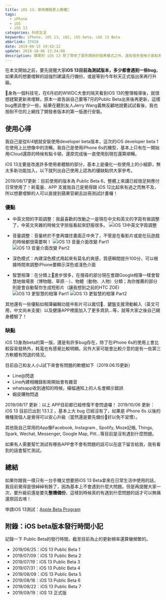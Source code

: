 ```yaml
---
title: iOS 13，使用體驗更上層樓
tags:
  - iPhone
  - iOS
  - iOS 13
categories: 科技生活
keywords: iPhone, iOS 13, iOS, iOS beta, iOS 13 Beta
abbrlink: 37418
date: 2019-06-15 19:42:12
update: 2019-10-06 13:34:00
description: 蘋果的 iOS 13 除了帶來了眾所期盼的暗黑模式之外，還有很多使用介面和系統上的改善，跟 iOS 12 比起來在使用體驗上更加完整了，本文將介紹個人比較喜歡的 iOS 13 新功能。 
---
```


在本文開始之前，要先提醒大家**iOS 13目前為測試版本，多少都會遇到一些bug**，如果真的想要嚐鮮的話強烈建議先行備份，或是等到今年秋天正式版出來再行升級。

身為一個科技宅，在6月初的WWDC大會的隔天看到iOS 13的整理報導後，就很想趕緊更新來嚐鮮。原本一直告訴自己要等7月的Public Beta出來後再更新，這樣bug應該會少一些，結果在聽到友人Jerry Wang義無反顧地說要試試看後，我也按耐不住的上網找了開發者版本的第一版進行安裝。

<!--more-->

## 使用心得
我自己是從6/4號就安裝使用developer beta版本，這次的iOS developer beta 1在使用上比想像中的流暢，我自己是使用iPhone 6s的機型，基本上只有在一開始用iCloud還原的時候有點卡頓，還原完成後一直使用到現在還算順暢。

iOS 13主要是改進許多使用者體驗的部分，基本上是優化一些使用上的小細節，無太多新功能加入，以下就列出自己使用上認為的優缺點供大家參考。

2019/08/17更新：目前使用的版本為 Public Beta 6，整體上來講已經很足夠應付日常使用了！耗電量、APP 支援我自己是覺得跟 iOS 12比起來有過之而無不及，所以想要嚐鮮的人可以直接到蘋果官網去註冊測試計畫囉！

### 優點
* 中英文間的字距調整：我最喜歡的改動之一是現在中文和英文的字距有做調整了，中英文夾雜的時候文字排版看起來舒服很多。
![iOS 13中英文字距調整](https://res.cloudinary.com/larrynote/image/upload/v1567305908/larrynotepost/images25_d7vmzs.jpg)

* 音量調整：音量終於不會再擋住畫面正中央了，不管是在看影片或是在玩遊戲的時候都很需要啊！
![iOS 13 音量介面改變 Part1](https://res.cloudinary.com/larrynote/image/upload/v1567305907/larrynotepost/images26_kgevyc.jpg)
![iOS 13 音量介面改變 Part2](https://res.cloudinary.com/larrynote/image/upload/v1567305907/larrynotepost/images27_yg6821.jpg)

* 深色模式：內建深色模式用起來有莫名的爽感，質感瞬間提升100分，可以根據時間來調整iPhone要顯示深色或淺色介面

* 智慧相簿：在分類上進步很多，在搜尋的部分現在會跟Google相簿一樣會智慧地做場景（博物館、草原⋯）、物體（動物、人物）分類；為你推薦的部分則是會自動幫你生成短影片（讓我想到之前的HTC ZOE)
![iOS 13 更智慧的相簿 Part1](https://res.cloudinary.com/larrynote/image/upload/v1567305907/larrynotepost/images28_pmz0jp.jpg)
![iOS 13 更智慧的相簿 Part2](https://res.cloudinary.com/larrynote/image/upload/v1567305907/larrynotepost/images29_yfuxkv.jpg)

其他還有一些優點如相簿編輯功能中影片可以裁切、鍵盤支援滑動輸入（英文可用，中文尚未支援）以及健康APP裡面加入了更多資訊...等，就等大家之後自己親身體驗了！

### 缺點
iOS 13身為beta的第一版，還是有許多bug存在，除了在iPhone 6s的使用上會比較容易發熱外，耗電也有感覺比較明顯。另外大家可能會比較介意的是有一些第三方軟體有閃退的情況。

目前自己和友人小J試下來會有問題的軟體如下（2019.06.15更新）
- Line@閃退
- Line內建相機錄影剛開始會有雜音
- whatsapp收到通知的時候，橫幅通知上的人名會顯示錯誤
- 蝦皮購物閃退

2019/08/17 更新：以上 APP目前都已經修復不會閃退囉！
2019/10/06 更新：iOS 13 目前已出到 13.1.2 ，基本上大 bug 已經沒有了，如果是 iPhone 6s 以後的機種我個人是覺得可以安心升級（當然還是要先備份好以免不習慣）。

其他我自己常用的App像Facebook, Instagram , Spotify, Moze記帳, Things, Spark, Wechat, Messenger, Google Map, Pitt...等目前是沒有遇到什麼問題。

如果有人需要幫忙測試有哪些APP會不會有問題的話可以在底下留言給我，我有看到的話會幫忙測試。

## 總結
如果你跟我一樣只有一台手機又想要把iOS 13 Beta拿來在日常生活中使用的話，我目前覺得是很綽綽有餘了，因為基本上不會遇到什麼大問題。但是再提醒大家一次，要升級前還是要先**整機備份**，這樣到時候真的有遇到什麼問題的話才可以無痛還原回去唷！

申請iOS 13測試：[Apple Beta Program](https://beta.apple.com/sp/zh-TW/betaprogram/)

## 附錄：iOS beta版本發行時間小記
記錄一下 Public Beta的發行時間，截至目前為止的更新頻率還算蠻頻繁的。
* 2019/06/25：iOS 13 Public Beta 1
* 2019/07/09：iOS 13 Public Beta 2
* 2019/07/19：iOS 13 Public Beta 3
* 2019/07/31：iOS 13 Public Beta 4
* 2019/08/09：iOS 13 Public Beta 5
* 2019/08/16：iOS 13 Public Beta 6
* 2019/08/22：iOS 13 Public Beta 7
* 2019/09/19：iOS 13 正式版